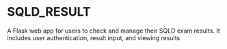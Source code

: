 # SQLD_RESULT
A Flask web app for users to check and manage their SQLD exam results. It includes user authentication, result input, and viewing results
